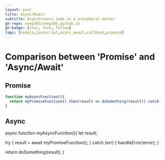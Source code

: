 ```yaml
---
layout: post
title: Async/Await
subtitle: Asynchronous code in a procedural manner 
gh-repo: neep305/neep305.github.io
gh-badge: [star, fork, follow]
tags: [nodejs,javascript,async_await,callback,promise]
---
```


# Comparison between 'Promise' and 'Async/Await'

## Promise 

```javascript
function myAsyncFunction(){
  return myPromiseFunction().then(result => doSomething(result)).catch(handleError);
}
```

## Async
async function myAsyncFunction(){
  let result;
    
  try {
    result = await myPromiseFunction();
  } catch (err) {
    handleError(error);
  }

  return doSomething(result);
}
